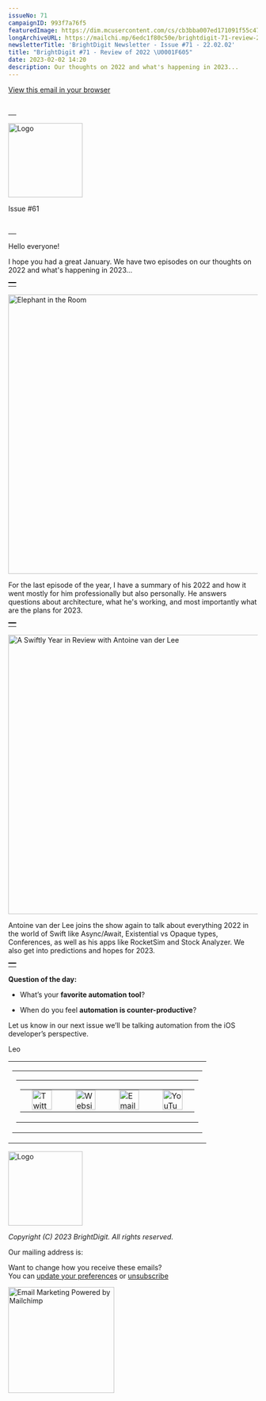 ```yaml
---
issueNo: 71
campaignID: 993f7a76f5
featuredImage: https://dim.mcusercontent.com/cs/cb3bba007ed171091f55c47f0/video_thumbnails_new/f24446749cafa0e123faa5add91997a7.png?w=564&dpr=2
longArchiveURL: https://mailchi.mp/6edc1f80c50e/brightdigit-71-review-2022
newsletterTitle: 'BrightDigit Newsletter - Issue #71 - 22.02.02'
title: "BrightDigit #71 - Review of 2022 \U0001F605"
date: 2023-02-02 14:20
description: Our thoughts on 2022 and what's happening in 2023...
---
```

<span class="mcnPreviewText"
style="display:none; font-size:0px; line-height:0px; max-height:0px; max-width:0px; opacity:0; overflow:hidden; visibility:hidden; mso-hide:all;">Our
thoughts on 2022 and what's happening in 2023...</span>

[View this email in your
browser](https://mailchi.mp/6edc1f80c50e/brightdigit-71-review-2022?e=%5BUNIQID%5D)

<table data-border="0" data-cellpadding="0" data-cellspacing="0"
width="100%" style="background-color:transparent" role="presentation">
<tbody>
<tr class="odd">
<td style="min-width: 100%; border-top: 20px solid transparent"
data-valign="top"></td>
</tr>
</tbody>
</table>

<img
src="https://dim.mcusercontent.com/cs/cb3bba007ed171091f55c47f0/images/e34cb9b8-208c-4e6c-a0e8-b7e407f037ab.png?w=150&amp;dpr=2"
style="width:150px;height:auto;max-width:100%;display:block" width="150"
alt="Logo" />

Issue \#61

<table data-border="0" data-cellpadding="0" data-cellspacing="0"
width="100%" style="background-color:transparent" role="presentation">
<tbody>
<tr class="odd">
<td style="min-width: 100%; border-top: 20px solid transparent"
data-valign="top"></td>
</tr>
</tbody>
</table>

Hello everyone!

I hope you had a great January. We have two episodes on our thoughts on
2022 and what's happening in 2023...

<table data-border="0" data-cellpadding="0" data-cellspacing="0"
width="100%" style="background-color:transparent" role="presentation">
<tbody>
<tr class="odd">
<td style="min-width: 100%; border-top: 2px solid #000000"
data-valign="top"></td>
</tr>
</tbody>
</table>

<a href="https://youtu.be/jE43X-CwFag" style="display:block"
target="_blank"><img
src="https://dim.mcusercontent.com/cs/cb3bba007ed171091f55c47f0/video_thumbnails_new/f24446749cafa0e123faa5add91997a7.png?w=564&amp;dpr=2"
style="border:0;width:564px;height:auto;max-width:100%;display:block"
width="564" alt="Elephant in the Room" /></a>

For the last episode of the year, I have a summary of his 2022 and how
it went mostly for him professionally but also personally. He answers
questions about architecture, what he's working, and most importantly
what are the plans for 2023.

<table data-border="0" data-cellpadding="0" data-cellspacing="0"
width="100%" style="background-color:transparent" role="presentation">
<tbody>
<tr class="odd">
<td style="min-width: 100%; border-top: 2px solid #000000"
data-valign="top"></td>
</tr>
</tbody>
</table>

<a href="https://youtu.be/Zqwt6YyABkA" style="display:block"
target="_blank"><img
src="https://dim.mcusercontent.com/cs/cb3bba007ed171091f55c47f0/video_thumbnails_new/a6d6e6b71ea8cdd8b08a4c64c43265d1.png?w=564&amp;dpr=2"
style="border:0;width:564px;height:auto;max-width:100%;display:block"
width="564"
alt="A Swiftly Year in Review with Antoine van der Lee" /></a>

Antoine van der Lee joins the show again to talk about everything 2022
in the world of Swift like Async/Await, Existential vs Opaque types,
Conferences, as well as his apps like RocketSim and Stock Analyzer. We
also get into predictions and hopes for 2023.

<table data-border="0" data-cellpadding="0" data-cellspacing="0"
width="100%" style="background-color:transparent" role="presentation">
<tbody>
<tr class="odd">
<td style="min-width: 100%; border-top: 2px solid #000000"
data-valign="top"></td>
</tr>
</tbody>
</table>

**Question of the day:**

-   What’s your **favorite automation tool**?

-   When do you feel **automation is counter-productive**?

Let us know in our next issue we’ll be talking automation from the iOS
developer’s perspective.

Leo

<table data-align="center" data-border="0" data-cellpadding="0"
data-cellspacing="0" width="100%" role="presentation">
<colgroup>
<col style="width: 100%" />
</colgroup>
<tbody>
<tr class="odd mceRow">
<td
style="background-position: center; background-repeat: no-repeat; background-size: cover"
data-valign="top"><table data-border="0" data-cellpadding="0"
data-cellspacing="24" width="100%" role="presentation">
<colgroup>
<col style="width: 8%" />
<col style="width: 8%" />
<col style="width: 8%" />
<col style="width: 8%" />
<col style="width: 8%" />
<col style="width: 8%" />
<col style="width: 8%" />
<col style="width: 8%" />
<col style="width: 8%" />
<col style="width: 8%" />
<col style="width: 8%" />
<col style="width: 8%" />
</colgroup>
<tbody>
<tr class="odd">
<td colspan="12" class="mceColumn" data-valign="top" width="100%"><table
data-border="0" data-cellpadding="0" data-cellspacing="0" width="100%"
role="presentation">
<colgroup>
<col style="width: 100%" />
</colgroup>
<tbody>
<tr class="odd">
<td class="mceSpacing-24" style="text-align: center;"
data-valign="top"><table class="mceClusterLayout" data-border="0"
data-cellpadding="0" data-cellspacing="0" width="" role="presentation">
<tbody>
<tr class="odd">
<td class="mobileClass-152"
style="padding-left: 24px; padding-top: 0; padding-right: 24px"
data-breakpoint="152" data-valign="top"><a
href="https://twitter.com/brightdigit" style="display:block"
target="_blank"><img
src="https://dim.mcusercontent.com/https/cdn-images.mailchimp.com%2Ficons%2Fsocial-block-v3%2Fblock-icons-v3%2Ftwitter-filled-dark-40.png?w=40&amp;dpr=2"
style="border:0;width:40px;height:auto;max-width:100%;display:block"
width="40" alt="Twitter icon" /></a></td>
<td class="mobileClass-152"
style="padding-left: 24px; padding-top: 0; padding-right: 24px"
data-breakpoint="152" data-valign="top"><a
href="https://brightdigit.com" style="display:block"
target="_blank"><img
src="https://dim.mcusercontent.com/https/cdn-images.mailchimp.com%2Ficons%2Fsocial-block-v3%2Fblock-icons-v3%2Fwebsite-filled-dark-40.png?w=40&amp;dpr=2"
style="border:0;width:40px;height:auto;max-width:100%;display:block"
width="40" alt="Website icon" /></a></td>
<td class="mobileClass-152"
style="padding-left: 24px; padding-top: 0; padding-right: 24px"
data-breakpoint="152" data-valign="top"><a
href="mailto:info@brightdigit.com" style="display:block"
target="_blank"><img
src="https://dim.mcusercontent.com/https/cdn-images.mailchimp.com%2Ficons%2Fsocial-block-v3%2Fblock-icons-v3%2Femail-filled-dark-40.png?w=40&amp;dpr=2"
style="border:0;width:40px;height:auto;max-width:100%;display:block"
width="40" alt="Email icon" /></a></td>
<td class="mobileClass-152"
style="padding-left: 24px; padding-top: 0; padding-right: 24px"
data-breakpoint="152" data-valign="top"><a
href="https://www.youtube.com/c/BrightdigitLLC" style="display:block"
target="_blank"><img
src="https://dim.mcusercontent.com/https/cdn-images.mailchimp.com%2Ficons%2Fsocial-block-v3%2Fblock-icons-v3%2Fyoutube-filled-dark-40.png?w=40&amp;dpr=2"
style="border:0;width:40px;height:auto;max-width:100%;display:block"
width="40" alt="YouTube icon" /></a></td>
</tr>
</tbody>
</table></td>
</tr>
</tbody>
</table></td>
</tr>
</tbody>
</table></td>
</tr>
</tbody>
</table>

<img
src="https://dim.mcusercontent.com/cs/cb3bba007ed171091f55c47f0/images/e34cb9b8-208c-4e6c-a0e8-b7e407f037ab.png?w=150&amp;dpr=2"
style="width:150px;height:auto;max-width:100%;display:block" width="150"
alt="Logo" />

*Copyright (C) 2023 BrightDigit. All rights reserved.*  
  
  
Our mailing address is:  
  
  
Want to change how you receive these emails?  
You can [update your
preferences](https://brightdigit.us12.list-manage.com/profile?u=cb3bba007ed171091f55c47f0&id=584d0d5c40&e=%5BUNIQID%5D&c=993f7a76f5)
or
[unsubscribe](https://brightdigit.us12.list-manage.com/unsubscribe?u=cb3bba007ed171091f55c47f0&id=584d0d5c40&e=%5BUNIQID%5D&c=993f7a76f5)  
  
[<img
src="https://cdn-images.mailchimp.com/monkey_rewards/MC_MonkeyReward_26.png"
title="Mailchimp Email Marketing" style="max-width: 100%; height: auto;"
data-border="0" width="214" height="56"
alt="Email Marketing Powered by Mailchimp" />](http://www.mailchimp.com/email-referral/?utm_source=freemium_newsletter&utm_medium=email&utm_campaign=referral_marketing&aid=cb3bba007ed171091f55c47f0&afl=1)